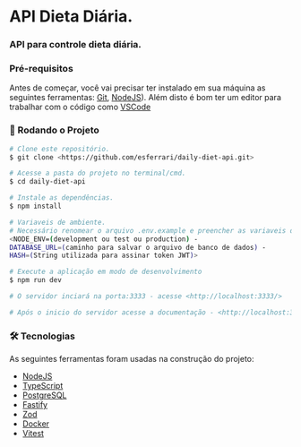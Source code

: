 # API Dieta Diária.

### API para controle dieta diária.

### Pré-requisitos

Antes de começar, você vai precisar ter instalado em sua máquina as seguintes ferramentas:
[Git](https://git-scm.com), [NodeJS](https://nodejs.org/en)). 
Além disto é bom ter um editor para trabalhar com o código como [VSCode](https://code.visualstudio.com/)

### 🎲 Rodando o Projeto

```bash
# Clone este repositório.
$ git clone <https://github.com/esferrari/daily-diet-api.git>

# Acesse a pasta do projeto no terminal/cmd.
$ cd daily-diet-api

# Instale as dependências.
$ npm install

# Variaveis de ambiente.
# Necessário renomear o arquivo .env.example e preencher as variaveis de ambiente.
<NODE_ENV=(development ou test ou production) -
DATABASE_URL=(caminho para salvar o arquivo de banco de dados) -
HASH=(String utilizada para assinar token JWT)>

# Execute a aplicação em modo de desenvolvimento
$ npm run dev

# O servidor inciará na porta:3333 - acesse <http://localhost:3333/>

# Após o inicio do servidor acesse a documentação - <http://localhost:3333/docs>
```

### 🛠 Tecnologias

As seguintes ferramentas foram usadas na construção do projeto:

- [NodeJS](https://nodejs.org/en)
- [TypeScript](https://www.typescriptlang.org/)
- [PostgreSQL](https://www.postgresql.org/)
- [Fastify](https://www.fastify.io/)
- [Zod](https://zod.dev/)
- [Docker](https://www.docker.com/)
- [Vitest](https://vitest.dev/)
